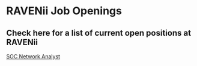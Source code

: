# RAVENii Job Openings
## Check here for a list of current open positions at RAVENii

[SOC Network Analyst](https://github.com/raveniisecurity/openings/blob/master/SOC-Network-Analyst.md)
